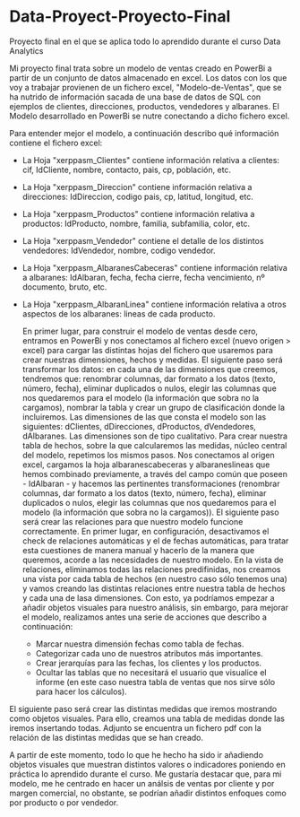 # Data-Proyect-Proyecto-Final
Proyecto final en el que se aplica todo lo aprendido durante el curso Data Analytics

Mi proyecto final trata sobre un modelo de ventas creado en PowerBi a partir de un conjunto de datos almacenado en excel. 
Los datos con los que voy a trabajar provienen de un fichero excel, "Modelo-de-Ventas", que se ha nutrido de información sacada de una base de datos de SQL con ejemplos de clientes, direcciones, productos, vendedores y albaranes. El Modelo desarrollado en PowerBi se nutre conectando a dicho fichero excel.

Para entender mejor el modelo, a continuación describo qué información contiene el fichero excel:
- La Hoja "xerppasm_Clientes" contiene información relativa a clientes: cif, IdCliente, nombre, contacto, pais, cp, población, etc.
- La Hoja "xerppasm_Direccion" contiene información relativa a direcciones: IdDireccion, codigo pais, cp, latitud, longitud, etc.
- La Hoja "xerppasm_Productos" contiene información relativa a productos: IdProducto, nombre, familia, subfamilia, color, etc.
- La Hoja "xerppasm_Vendedor" contiene el detalle de los distintos vendedores: IdVendedor, nombre, codigo vendedor.
- La Hoja "xerppasm_AlbaranesCabeceras" contiene información relativa a albaranes: IdAlbaran, fecha, fecha cierre, fecha vencimiento, nº documento, bruto, etc.
- La Hoja "xerppasm_AlbaranLinea" contiene información relativa a otros aspectos de los albaranes: lineas de cada producto.

  En primer lugar, para construir el modelo de ventas desde cero, entramos en PowerBi y nos conectamos al fichero excel (nuevo origen > excel) para cargar las distintas hojas del fichero que usaremos para crear nuestras dimensiones, hechos y medidas. El siguiente paso será transformar los datos: en cada una de las dimensiones que creemos, tendremos que: renombrar columnas, dar formato a los datos (texto, número, fecha), eliminar duplicados o nulos, elegir las columnas que nos quedaremos para el modelo (la información que sobra no la cargamos), nombrar la tabla y crear un grupo de clasificación donde la incluiremos. Las dimensiones de las que consta el modelo son las siguientes: dClientes, dDirecciones, dProductos, dVendedores, dAlbaranes. Las dimensiones son de tipo cualitativo. Para crear nuestra tabla de hechos, sobre la que calcularemos las medidas, núcleo central del modelo, repetimos los mismos pasos. Nos conectamos al origen excel, cargamos la hoja albaranescabeceras y albaraneslineas que hemos combinado previamente, a través del campo común que poseen - IdAlbaran - y hacemos las pertinentes transformaciones (renombrar columnas, dar formato a los datos (texto, número, fecha), eliminar duplicados o nulos, elegir las columnas que nos quedaremos para el modelo (la información que sobra no la cargamos)).
  El siguiente paso será crear las relaciones para que nuestro modelo funcione correctamente. En primer lugar, en configuración, desactivamos el check de relaciones automáticas y el de fechas automáticas, para tratar esta cuestiones de manera manual y hacerlo de la manera que queremos, acorde a las necesidades de nuestro modelo. En la vista de relaciones, eliminamos todas las relaciones predifinidas, nos creamos una vista por cada tabla de hechos (en nuestro caso sólo tenemos una) y vamos creando las distintas relaciones entre nuestra tabla de hechos y cada una de lasa dimensiones.
  Con esto, ya podríamos empezar a añadir objetos visuales para nuestro análisis, sin embargo, para mejorar el modelo, realizamos antes una serie de acciones que describo a continuación:
  - Marcar nuestra dimensión fechas como tabla de fechas.
  - Categorizar cada uno de nuestros atributos más importantes.
  - Crear jerarquías para las fechas, los clientes y los productos.
  - Ocultar las tablas que no necesitará el usuario que visualice el informe (en este caso nuestra tabla de ventas que nos sirve sólo para hacer los cálculos).

El siguiente paso será crear las distintas medidas que iremos mostrando como objetos visuales. Para ello, creamos una tabla de medidas donde las iremos insertando todas. Adjunto se encuentra un fichero pdf con la relación de las distintas medidas que se han creado.

A partir de este momento, todo lo que he hecho ha sido ir añadiendo objetos visuales que muestran distintos valores o indicadores poniendo en práctica lo aprendido durante el curso.
Me gustaría destacar que, para mi modelo, me he centrado en hacer un análsis de ventas por cliente y por margen comercial, no obstante, se podrían añadir distintos enfoques como por producto o por vendedor.
    
